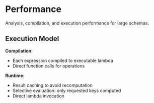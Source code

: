 # Performance

Analysis, compilation, and execution performance for large schemas.

## Execution Model

**Compilation:**
- Each expression compiled to executable lambda
- Direct function calls for operations

**Runtime:**
- Result caching to avoid recomputation
- Selective evaluation: only requested keys computed
- Direct lambda invocation